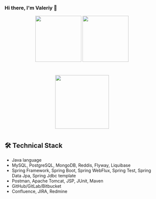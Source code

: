### Hi there, I'm Valeriy 👋

<p align='center'>
   <a href="https://github-readme-stats.vercel.app/api?username=ValerianRelex3&show_icons=true&count_private=true">
       <img height=150 src="https://github-readme-stats.vercel.app/api?username=ValerianRelex&show_icons=true&count_private=true"/></a>
   <a href="https://github.com/ValerianRelex/github-readme-stats">
       <img height=150 src="https://github-readme-stats.vercel.app/api/top-langs/?username=ValerianRelex&layout=compact"/></a>
</p>

<div align="center" style="margin: 40px 0">
   <a href="https://github.com/romankh3/github-profile-views-counter">
       <img width="175px" src="https://komarev.com/ghpvc/?username=ValerianRelex&color=DE002D">
   </a>
</div>

## 🛠 Technical Stack
*   Java language
*   MySQL, PostgreSQL, MongoDB, Reddis, Flyway, Liquibase
*   Spring Framework, Spring Boot, Spring WebFlux, Spring Test, Spring Data Jpa, Spring Jdbc template
*   Postman, Apache Tomcat, JSP, JUnit, Maven
*   GitHub/GitLab/Bitbucket
*   Confluence, JIRA, Redmine


<!--
**ValerianRelex/ValerianRelex** is a ✨ _special_ ✨ repository because its `README.md` (this file) appears on your GitHub profile.

Here are some ideas to get you started:

- 🔭 I’m currently working on ...
- 🌱 I’m currently learning ...
- 👯 I’m looking to collaborate on ...
- 🤔 I’m looking for help with ...
- 💬 Ask me about ...
- 📫 How to reach me: ...
- 😄 Pronouns: ...
- ⚡ Fun fact: ...
-->
